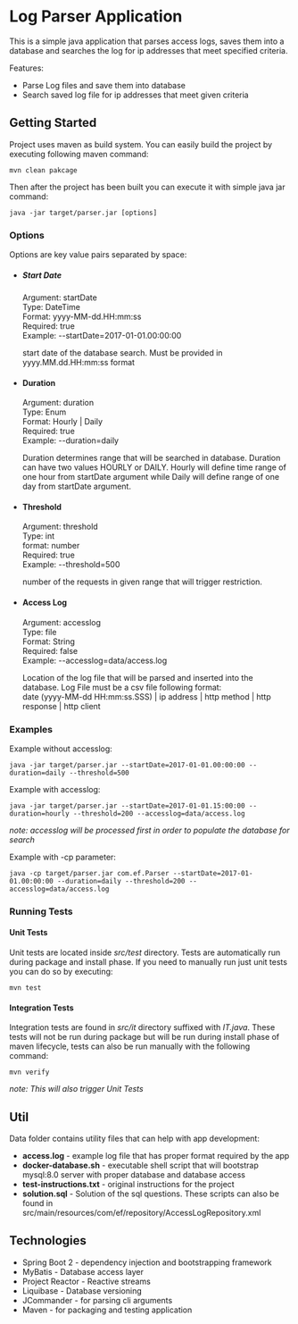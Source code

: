 # Log Parser Application
This is a simple java application that parses access logs, 
saves them into a database and searches the log for ip addresses that
meet specified criteria.

Features:

 - Parse Log files and save them into database
 - Search saved log file for ip addresses that meet given criteria
 
## Getting Started
Project uses maven as build system. 
You can easily build the project by executing following maven command:

```
mvn clean pakcage
```

Then after the project has been built you can execute it with simple java jar command:

```
java -jar target/parser.jar [options]
```

### Options  
Options are key value pairs separated by space:

  - ##### Start Date  
  
    Argument: startDate  
    Type: DateTime  
    Format: yyyy-MM-dd.HH:mm:ss  
    Required: true  
    Example: --startDate=2017-01-01.00:00:00  
 
    start date of the database search. Must be provided in yyyy.MM.dd.HH:mm:ss format
  
 - #### Duration  
    Argument: duration  
    Type: Enum  
    Format: Hourly | Daily  
    Required: true  
    Example: --duration=daily  
 
    Duration determines range that will be searched in database. Duration can have two values HOURLY or DAILY.
    Hourly will define time range of one hour from startDate argument while Daily will define range of 
    one day from startDate argument. 
  
 - #### Threshold  
    Argument: threshold  
    Type: int  
    format: number  
    Required: true  
    Example: --threshold=500  
 
    number of the requests in given range that will trigger restriction.
  
 - #### Access Log  
    Argument: accesslog  
    Type: file  
    Format: String  
    Required: false  
    Example: --accesslog=data/access.log  
 
    Location of the log file that will be parsed and inserted into the database. Log File must be a csv file following format:  
    date (yyyy-MM-dd HH:mm:ss.SSS) | ip address | http method | http response | http client
 
 ### Examples
 
Example without accesslog:

```
java -jar target/parser.jar --startDate=2017-01-01.00:00:00 --duration=daily --threshold=500
```

Example with accesslog:

```
java -jar target/parser.jar --startDate=2017-01-01.15:00:00 --duration=hourly --threshold=200 --accesslog=data/access.log
```

*note: accesslog will be processed first in order to populate the database for search*

Example with -cp parameter:

```
java -cp target/parser.jar com.ef.Parser --startDate=2017-01-01.00:00:00 --duration=daily --threshold=200 --accesslog=data/access.log
```

 ### Running Tests

#### Unit Tests
Unit tests are located inside _src/test_ directory. Tests are automatically run during package and install phase. 
If you need to manually run just unit tests you can do so by executing:
```
mvn test
``` 

#### Integration Tests
Integration tests are found in _src/it_ directory suffixed with _IT.java_. These tests will not be run during package 
but will be run during install phase of maven lifecycle, tests can also be run manually with the following command:
```
mvn verify
```

_note: This will also trigger Unit Tests_

## Util
Data folder contains utility files that can help with app development:

 - **access.log** - example log file that has proper format required by the app
 - **docker-database.sh** - executable shell script that will bootstrap mysql:8.0 server with proper database and database access
 - **test-instructions.txt** - original instructions for the project
 - **solution.sql** - Solution of the sql questions. These scripts can also be found in src/main/resources/com/ef/repository/AccessLogRepository.xml

## Technologies
 
 - Spring Boot 2 - dependency injection and bootstrapping framework
 - MyBatis - Database access layer
 - Project Reactor - Reactive streams
 - Liquibase - Database versioning
 - JCommander - for parsing cli arguments
 - Maven - for packaging and testing application